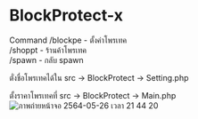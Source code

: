 # BlockProtect-x
Command
/blockpe -  ตั้งค่าโพรเทค  
/shoppt  -  ร้านค้าโพรเทค  
/spawn   -  กลับ spawn  

ตั่งชื่อโพรเทคได้ใน src -> BlockProtect -> Setting.php  

ตั้งราคาโพรเทคที่ src -> BlockProtect -> Main.php   
![ภาพถ่ายหน้าจอ 2564-05-26 เวลา 21 44 20](https://user-images.githubusercontent.com/12781303/119680801-b3aa6980-be6b-11eb-8880-f297d39aefe7.png)
